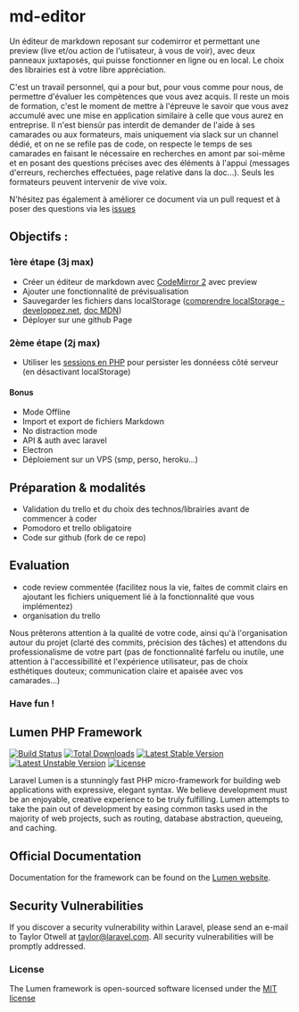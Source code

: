 # md-editor

Un éditeur de markdown reposant sur codemirror et permettant une preview (live et/ou action de l'utiisateur, à vous de voir), avec deux panneaux juxtaposés, qui puisse fonctionner en ligne ou en local. Le choix des librairies est à votre libre appréciation.

C'est un travail personnel, qui a pour but, pour vous comme pour nous, de permettre d'évaluer les compètences que vous avez acquis.
Il reste un mois de formation, c'est le moment de mettre à l'épreuve le savoir que  vous avez accumulé avec une mise en application similaire à celle que vous aurez en entreprise.
Il n'est biensûr pas interdit de demander de  l'aide à ses camarades ou aux formateurs, mais uniquement via slack sur un channel dédié, et on ne se refile pas de code, on respecte le temps de ses camarades en faisant le nécessaire en recherches en amont par soi-même et en posant des questions précises avec des  éléments à l'appui (messages d'erreurs, recherches effectuées, page relative dans la doc...). Seuls les formateurs peuvent intervenir de vive voix.

N'hésitez pas également à améliorer ce document via un pull request et à poser des questions via les [issues](https://github.com/SimplonTlse/md-editor/issues)

## Objectifs :

### 1ère étape (3j max)
- Créer un éditeur de markdown avec [CodeMirror 2](http://codemirror.net/2/mode/gfm/index.html) avec preview
- Ajouter une fonctionnalité de prévisualisation
- Sauvegarder les fichiers dans localStorage ([comprendre localStorage - developpez.net](http://debray-jerome.developpez.com/articles/comprendre-le-storage-en-html5/), [doc MDN](https://developer.mozilla.org/fr/docs/Web/API/Window/localStorage))
- Déployer sur une github Page

### 2ème étape (2j max)
- Utiliser les [sessions en PHP](http://php.developpez.com/cours/sessions/?page=page_3) pour persister les donnéess côté serveur (en désactivant localStorage)

#### Bonus
- Mode Offline
- Import et export de fichiers Markdown
- No distraction mode
- API & auth avec laravel
- Electron
- Déploiement sur un VPS (smp, perso, heroku...)

## Préparation & modalités
- Validation du trello et du choix des technos/librairies avant de commencer à coder
- Pomodoro et trello obligatoire
- Code sur github (fork de ce repo)

## Evaluation
- code review commentée (facilitez nous la vie, faites de commit clairs en ajoutant les fichiers uniquement lié à la fonctionnalité que vous implémentez)
- organisation du trello

Nous prêterons attention à la qualité de votre code, ainsi qu'à l'organisation autour du projet (clarté des commits, précision des tâches) et attendons du professionalisme de votre part (pas de fonctionnalité farfelu ou inutile, une attention à l'accessibillité et  l'expérience utilisateur, pas de choix esthétiques douteux; communication claire et apaisée avec vos camarades...)

### Have fun !
 

## Lumen PHP Framework

[![Build Status](https://travis-ci.org/laravel/lumen-framework.svg)](https://travis-ci.org/laravel/lumen-framework)
[![Total Downloads](https://poser.pugx.org/laravel/lumen-framework/d/total.svg)](https://packagist.org/packages/laravel/lumen-framework)
[![Latest Stable Version](https://poser.pugx.org/laravel/lumen-framework/v/stable.svg)](https://packagist.org/packages/laravel/lumen-framework)
[![Latest Unstable Version](https://poser.pugx.org/laravel/lumen-framework/v/unstable.svg)](https://packagist.org/packages/laravel/lumen-framework)
[![License](https://poser.pugx.org/laravel/lumen-framework/license.svg)](https://packagist.org/packages/laravel/lumen-framework)

Laravel Lumen is a stunningly fast PHP micro-framework for building web applications with expressive, elegant syntax. We believe development must be an enjoyable, creative experience to be truly fulfilling. Lumen attempts to take the pain out of development by easing common tasks used in the majority of web projects, such as routing, database abstraction, queueing, and caching.

## Official Documentation

Documentation for the framework can be found on the [Lumen website](http://lumen.laravel.com/docs).

## Security Vulnerabilities

If you discover a security vulnerability within Laravel, please send an e-mail to Taylor Otwell at taylor@laravel.com. All security vulnerabilities will be promptly addressed.

### License

The Lumen framework is open-sourced software licensed under the [MIT license](http://opensource.org/licenses/MIT)
